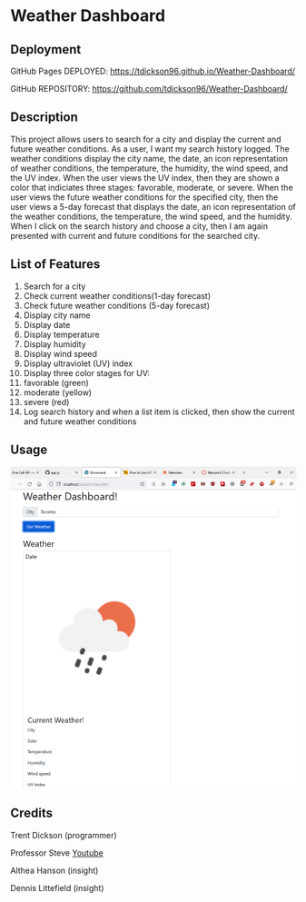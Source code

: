 # Weather Dashboard

## Deployment

GitHub Pages DEPLOYED: https://tdickson96.github.io/Weather-Dashboard/

GitHub REPOSITORY: https://github.com/tdickson96/Weather-Dashboard/

## Description

This project allows users to search for a city and display the current and future weather conditions. As a user, I want my search history logged. The weather conditions display the city name, the date, an icon representation of weather conditions, the temperature, the humidity, the wind speed, and the UV index. When the user views the UV index, then they are shown a color that indiciates three stages: favorable, moderate, or severe. When the user views the future weather conditions for the specified city, then the user views a 5-day forecast that displays the date, an icon representation of the weather conditions, the temperature, the wind speed, and the humidity. When I click on the search history and choose a city, then I am again presented with current and future conditions for the searched city. 

## List of Features

<ol>
    <li>Search for a city</li>
    <li>Check current weather conditions(1-day forecast)</li>
    <li>Check future weather conditions (5-day forecast)</li>
    <li>Display city name</li>
    <li>Display date</li>
    <li>Display temperature</li>
    <li>Display humidity</li>
    <li>Display wind speed</li>
    <li>Display ultraviolet (UV) index</li>
    <li>Display three color stages for UV:
        <li>favorable (green)</li>
        <li>moderate (yellow)</li>
        <li>severe (red)</li>
    <li>Log search history and when a list item is clicked, then show the current and future weather conditions</li>
</ol> 

## Usage

![demo](./assets/images/demo.png)


## Credits

Trent Dickson (programmer)

Professor Steve [Youtube](https://www.youtube.com/watch?v=nGVoHEZojiQ)

Althea Hanson (insight)

Dennis Littefield (insight)
